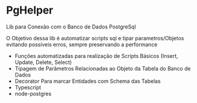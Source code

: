 # PgHelper
Lib para Conexão com o Banco de Dados PostgreSql
<p>O Objetivo dessa lib é automatizar scripts sql e tipar parametros/Objetos evitando possíveis erros, sempre preservando a performance</p>

<ul>
  <li>Funções automatizadas para realização de Scripts Básicos (Insert, Update, Delete, Select)</li>
  <li>Tipagem de Parâmetros Relacionadas ao Objeto da Tabela do Banco de Dados</li>
  <li>Decorator Para marcar Entidades com Schema das Tabelas</li>
  <li>Typescript</li>
  <li>node-postgres</li>
</ul>

